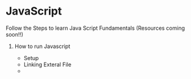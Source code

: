 # JavaScript

Follow the Steps to learn Java Script Fundamentals (Resources coming soon!!)

1. How to run Javascript
   * Setup 
   * Linking Exteral File
   * <Script> Tag
   * Browser Console
  
2. Variables Declaration
   * var
   * let
   * const
     
3. Variable Scope 
   * Global
   * Block
   * Function
  
